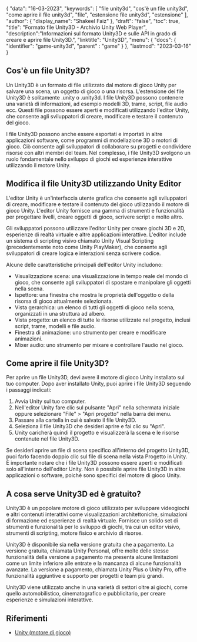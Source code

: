 {
"data": "16-03-2023",
  "keywords": [
"file unity3d",
"cos'è un file unity3d",
"come aprire il file unity3d",
"file",
"estensione file unity3d",
"estensione"
],
  "author": {
"display_name": "Shakeel Faiz"
},
"draft": "false",
"toc": true,
"title": "Formato file Unity3D - Archivio Unity Web Player",
  "description":"Informazioni sul formato Unity3D e sulle API in grado di creare e aprire file Unity3D.",
"linktitle": "Unity3D",
  "menu": {
    "docs": {
      "identifier": "game-unity3d",
"parent" : "game"
}
},
"lastmod": "2023-03-16"
}

## Cos'è un file Unity3D?

Un Unity3D è un formato di file utilizzato dal motore di gioco Unity per salvare una scena, un oggetto di gioco o una risorsa. L'estensione dei file Unity3D è solitamente .unity o .unity3d. I file Unity3D possono contenere una varietà di informazioni, ad esempio modelli 3D, trame, script, file audio ecc. Questi file possono essere aperti e modificati utilizzando l'editor Unity, che consente agli sviluppatori di creare, modificare e testare il contenuto del gioco.

I file Unity3D possono anche essere esportati e importati in altre applicazioni software, come programmi di modellazione 3D o motori di gioco. Ciò consente agli sviluppatori di collaborare su progetti e condividere risorse con altri membri del team. Nel complesso, i file Unity3D svolgono un ruolo fondamentale nello sviluppo di giochi ed esperienze interattive utilizzando il motore Unity.

## Modifica il file Unity3D utilizzando Unity Editor

L'editor Unity è un'interfaccia utente grafica che consente agli sviluppatori di creare, modificare e testare il contenuto del gioco utilizzando il motore di gioco Unity. L'editor Unity fornisce una gamma di strumenti e funzionalità per progettare livelli, creare oggetti di gioco, scrivere script e molto altro.

Gli sviluppatori possono utilizzare l'editor Unity per creare giochi 3D e 2D, esperienze di realtà virtuale e altre applicazioni interattive. L'editor include un sistema di scripting visivo chiamato Unity Visual Scripting (precedentemente noto come Unity PlayMaker), che consente agli sviluppatori di creare logica e interazioni senza scrivere codice.

Alcune delle caratteristiche principali dell'editor Unity includono:

- Visualizzazione scena: una visualizzazione in tempo reale del mondo di gioco, che consente agli sviluppatori di spostare e manipolare gli oggetti nella scena.
- Ispettore: una finestra che mostra le proprietà dell'oggetto o della risorsa di gioco attualmente selezionata.
- Vista gerarchica: un elenco di tutti gli oggetti di gioco nella scena, organizzati in una struttura ad albero.
- Vista progetto: un elenco di tutte le risorse utilizzate nel progetto, inclusi script, trame, modelli e file audio.
- Finestra di animazione: uno strumento per creare e modificare animazioni.
- Mixer audio: uno strumento per mixare e controllare l'audio nel gioco.

## Come aprire il file Unity3D?

Per aprire un file Unity3D, devi avere il motore di gioco Unity installato sul tuo computer. Dopo aver installato Unity, puoi aprire i file Unity3D seguendo i passaggi indicati:

1. Avvia Unity sul tuo computer.
2. Nell'editor Unity fare clic sul pulsante "Apri" nella schermata iniziale oppure selezionare "File" > "Apri progetto" nella barra dei menu.
3. Passare alla cartella in cui è salvato il file Unity3D.
4. Seleziona il file Unity3D che desideri aprire e fai clic su "Apri".
5. Unity caricherà quindi il progetto e visualizzerà la scena e le risorse contenute nel file Unity3D.

Se desideri aprire un file di scena specifico all'interno del progetto Unity3D, puoi farlo facendo doppio clic sul file di scena nella vista Progetto in Unity. È importante notare che i file Unity3D possono essere aperti e modificati solo all'interno dell'editor Unity. Non è possibile aprire file Unity3D in altre applicazioni o software, poiché sono specifici del motore di gioco Unity.

## A cosa serve Unity3D ed è gratuito?

Unity3D è un popolare motore di gioco utilizzato per sviluppare videogiochi e altri contenuti interattivi come visualizzazioni architettoniche, simulazioni di formazione ed esperienze di realtà virtuale. Fornisce un solido set di strumenti e funzionalità per lo sviluppo di giochi, tra cui un editor visivo, strumenti di scripting, motore fisico e archivio di risorse.

Unity3D è disponibile sia nella versione gratuita che a pagamento. La versione gratuita, chiamata Unity Personal, offre molte delle stesse funzionalità della versione a pagamento ma presenta alcune limitazioni come un limite inferiore alle entrate e la mancanza di alcune funzionalità avanzate. La versione a pagamento, chiamata Unity Plus o Unity Pro, offre funzionalità aggiuntive e supporto per progetti e team più grandi.

Unity3D viene utilizzato anche in una varietà di settori oltre ai giochi, come quello automobilistico, cinematografico e pubblicitario, per creare esperienze e simulazioni interattive.

## Riferimenti
* [Unity (motore di gioco)](https://en.wikipedia.org/wiki/Unity_(game_engine))

